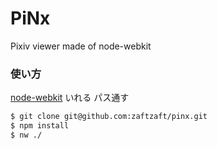 PiNx
====

Pixiv viewer made of node-webkit


### 使い方
[node-webkit](https://github.com/rogerwang/node-webkit) いれる
パス通す
```bash
$ git clone git@github.com:zaftzaft/pinx.git
$ npm install
$ nw ./
```
